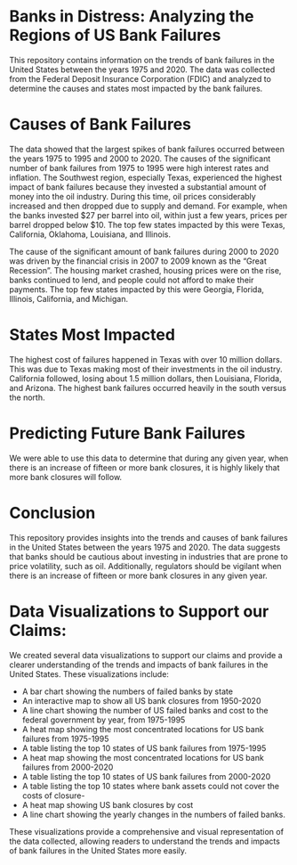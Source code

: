# Banks in Distress: Analyzing the Regions of US Bank Failures

This repository contains information on the trends of bank failures in the United States between the years 1975 and 2020. The data was collected from the Federal Deposit Insurance Corporation (FDIC) and analyzed to determine the causes and states most impacted by the bank failures.

# Causes of Bank Failures

The data showed that the largest spikes of bank failures occurred between the years 1975 to 1995 and 2000 to 2020. The causes of the significant number of bank failures from 1975 to 1995 were high interest rates and inflation. The Southwest region, especially Texas, experienced the highest impact of bank failures because they invested a substantial amount of money into the oil industry. During this time, oil prices considerably increased and then dropped due to supply and demand. For example, when the banks invested $27 per barrel into oil, within just a few years, prices per barrel dropped below $10. The top few states impacted by this were Texas, California, Oklahoma, Louisiana, and Illinois.

The cause of the significant amount of bank failures during 2000 to 2020 was driven by the financial crisis in 2007 to 2009 known as the “Great Recession”. The housing market crashed, housing prices were on the rise, banks continued to lend, and people could not afford to make their payments. The top few states impacted by this were Georgia, Florida, Illinois, California, and Michigan.

# States Most Impacted
The highest cost of failures happened in Texas with over 10 million dollars. This was due to Texas making most of their investments in the oil industry. California followed, losing about 1.5 million dollars, then Louisiana, Florida, and Arizona. The highest bank failures occurred heavily in the south versus the north.

# Predicting Future Bank Failures
We were able to use this data to determine that during any given year, when there is an increase of fifteen or more bank closures, it is highly likely that more bank closures will follow.

# Conclusion
This repository provides insights into the trends and causes of bank failures in the United States between the years 1975 and 2020. The data suggests that banks should be cautious about investing in industries that are prone to price volatility, such as oil. Additionally, regulators should be vigilant when there is an increase of fifteen or more bank closures in any given year.

# Data Visualizations to Support our Claims:

We created several data visualizations to support our claims and provide a clearer understanding of the trends and impacts of bank failures in the United States. These visualizations include:

- A bar chart showing the numbers of failed banks by state
- An interactive map to show all US bank closures from 1950-2020
- A line chart showing the number of US failed banks and cost to the federal government by year, from 1975-1995
- A heat map showing the most concentrated locations for US bank failures from 1975-1995
- A table listing the top 10 states of US bank failures from 1975-1995
- A heat map showing the most concentrated locations for US bank failures from 2000-2020
- A table listing the top 10 states of US bank failures from 2000-2020
- A table listing the top 10 states where bank assets could not cover the costs of closure-
- A heat map showing US bank closures by cost
- A line chart showing the yearly changes in the numbers of failed banks.

These visualizations provide a comprehensive and visual representation of the data collected, allowing readers to understand the trends and impacts of bank failures in the United States more easily.




